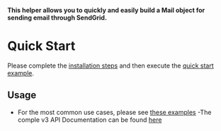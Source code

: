**This helper allows you to quickly and easily build a Mail object for sending email through SendGrid.**

# Quick Start

Please complete the [installation steps](https://github.com/sendgrid/sendgrid-python#installation) and then execute the [quick start example](https://github.com/sendgrid/sendgrid-python#quick-start).

## Usage

- For the most common use cases, please see [these examples](https://github.com/sendgrid/sendgrid-python/tree/master/use_cases)
-The comple v3 API Documentation can be found [here](https://sendgrid.com/docs/API_Reference/api_v3.html)